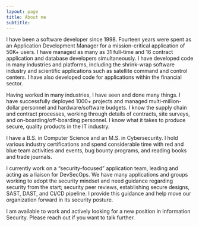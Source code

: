```yaml
---
layout: page
title: About me
subtitle:
---
```


I have been a software developer since 1998.  Fourteen years were spent as an Application Development Manager for a mission-critical application of 50K+ users. I have managed as many as 31 full-time and 16 contract application and database developers simultaneously. I have developed code in many industries and platforms, including the shrink-wrap software industry and scientific applications such as satellite command and control centers. I have also developed code for applications within the financial sector.

Having worked in many industries, I have seen and done many things.  I have successfully deployed 1000+ projects and managed multi-million-dollar personnel and hardware/software budgets.  I know the supply chain and contract processes, working through details of contracts, site surveys, and on-boarding/off-boarding personnel.  I know what it takes to produce secure, quality products in the IT industry.

I have a B.S. in Computer Science and an M.S. in Cybersecurity.  I hold various industry certifications and spend considerable time with red and blue team activities and events, bug bounty programs, and reading books and trade journals.

I currently work on a “security-focused” application team, leading and acting as a liaison for DevSecOps.  We have many applications and groups working to adopt the security mindset and need guidance regarding security from the start; security peer reviews, establishing secure designs, SAST, DAST, and CI/CD pipeline.  I provide this guidance and help move our organization forward in its security posture.

I am available to work and actively looking for a new position in Information Security.  Please reach out if you want to talk further.  

